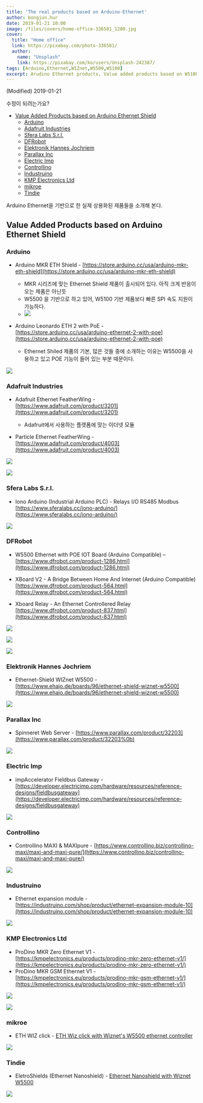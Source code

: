 ```yaml
---
title: 'The real products based on Arduino-Ethernet'
author: bongjun.hur
date: 2019-01-21 10:00
image: /files/covers/home-office-336581_1280.jpg
cover:
  title: "Home office"
  link: https://pixabay.com/photo-336581/
  author:
    name: "Unsplash"
    link: https://pixabay.com/ko/users/Unsplash-242387/
tags: [Arduino,Ethernet,WIZnet,W5500,W5100]
excerpt: Arudino Ethernet products, Value added products based on W5100, W5500
---
```


(Modified) 2019-01-21
<!-- TOC -->
수정이 되려는가요?

- [Value Added Products based on Arduino Ethernet Shield](#value-added-products-based-on-arduino-ethernet-shield)
    - [Arduino](#arduino)
    - [Adafruit Industries](#adafruit-industries)
    - [Sfera Labs S.r.l.](#sfera-labs-srl)
    - [DFRobot](#dfrobot)
    - [Elektronik Hannes Jochriem](#elektronik-hannes-jochriem)
    - [Parallax Inc](#parallax-inc)
    - [Electric Imp](#electric-imp)
    - [Controllino](#controllino)
    - [Industruino](#industruino)
    - [KMP Electronics Ltd](#kmp-electronics-ltd)
    - [mikroe](#mikroe)
    - [Tindie](#tindie)

<!-- /TOC -->

Arduino Ethernet을 기반으로 한 실제 상용화된 제품들을 소개해 본다.

## Value Added Products based on Arduino Ethernet Shield

### Arduino
*   Arduino MKR ETH Shield - [https://store.arduino.cc/usa/arduino-mkr-eth-shield](https://store.arduino.cc/usa/arduino-mkr-eth-shield)
    - MKR 시리즈에 맞는 Ethernet Shield 제품이 출시되어 있다. 아직 크게 반응이 오는 제품은 아닌듯
    - W5500 을 기반으로 하고 있어, W5100 기반 제품보다 빠른 SPI 속도 지원이 가능하다.
    - ![](https://66.media.tumblr.com/cb0c774c3ad00137132e32a0b09558a3/tumblr_inline_plpy4ceGgo1vss9ba_540.png)

*   Arduino Leonardo ETH 2 with PoE - [https://store.arduino.cc/usa/arduino-ethernet-2-with-poe](https://store.arduino.cc/usa/arduino-ethernet-2-with-poe)
    - Ethernet Shiled 제품의 기본, 많은 것들 중에 소개하는 이유는 W5500을 사용하고 있고 POE 기능이 들어 있는 부분 때문이다.

![](https://66.media.tumblr.com/1760688b044765cb44c5b3a54d347adf/tumblr_inline_plpy4uod3M1vss9ba_540.png)

### Adafruit Industries

*   Adafruit Ethernet FeatherWing - [https://www.adafruit.com/product/3201](https://www.adafruit.com/product/3201)
    - Adafruit에서 사용하는 플랫폼에 맞는 이더넷 모듈

*   Particle Ethernet FeatherWing - [https://www.adafruit.com/product/4003](https://www.adafruit.com/product/4003)

![](https://66.media.tumblr.com/fac22ca2003992d7ff6f9383c1ceb64f/tumblr_inline_plpy62nt2I1vss9ba_540.png)

![](https://66.media.tumblr.com/bd529f7fd5c34c2814f842561c71958b/tumblr_inline_plpy6hgHOq1vss9ba_540.png)

### Sfera Labs S.r.l.
*   Iono Arduino (Industrial Arduino PLC) - Relays I/O RS485 Modbus [https://www.sferalabs.cc/iono-arduino/](https://www.sferalabs.cc/iono-arduino/)

![](https://66.media.tumblr.com/a97ac4d49eee20fc091c40aa203a2167/tumblr_inline_plpy7fdbMa1vss9ba_540.png)

### DFRobot
*   W5500 Ethernet with POE IOT Board (Arduino Compatible) – [https://www.dfrobot.com/product-1286.html](https://www.dfrobot.com/product-1286.html)

*   XBoard V2 - A Bridge Between Home And Internet (Arduino Compatible) [https://www.dfrobot.com/product-564.html](https://www.dfrobot.com/product-564.html)

*   Xboard Relay - An Ethernet Controllered Relay [https://www.dfrobot.com/product-837.html](https://www.dfrobot.com/product-837.html)

![](https://66.media.tumblr.com/38282b5a893f1acb22ad5fb20b897009/tumblr_inline_plpy81GL0L1vss9ba_540.png)

![](https://66.media.tumblr.com/d307c3be3dd24e92b9b52e5c2772a302/tumblr_inline_plpy8a5C4G1vss9ba_540.png)

![](https://66.media.tumblr.com/ed49ca2ec666a71fb5da3ac492389061/tumblr_inline_plpy8zAmRA1vss9ba_540.png)

### Elektronik Hannes Jochriem
*   Ethernet-Shield WIZnet W5500 - [https://www.ehajo.de/boards/96/ethernet-shield-wiznet-w5500](https://www.ehajo.de/boards/96/ethernet-shield-wiznet-w5500)

![](https://66.media.tumblr.com/dae1c64ed785175bb47e1466e3f28a37/tumblr_inline_plpy9dfDzt1vss9ba_540.png)

### Parallax Inc
*   Spinneret Web Server - [https://www.parallax.com/product/32203](https://www.parallax.com/product/32203%0b)

![](https://66.media.tumblr.com/a17e43361333dcb1c47cd5164f854595/tumblr_inline_plpy9ux8Zo1vss9ba_540.png)

### Electric Imp
*   impAccelerator Fieldbus Gateway - [https://developer.electricimp.com/hardware/resources/reference-designs/fieldbusgateway](https://developer.electricimp.com/hardware/resources/reference-designs/fieldbusgateway)

![](https://66.media.tumblr.com/182e051f811c1dd9cd6003976ab42eef/tumblr_inline_plpyabix6X1vss9ba_540.png)

### Controllino
*   Controllino MAXI &amp; MAXIpure - [https://www.controllino.biz/controllino-maxi/maxi-and-maxi-pure/](https://www.controllino.biz/controllino-maxi/maxi-and-maxi-pure/)

![](https://66.media.tumblr.com/958a47695b03167172207e44b155907b/tumblr_inline_plpyb3wBc31vss9ba_540.png)

### Industruino
*   Ethernet expansion module - [https://industruino.com/shop/product/ethernet-expansion-module-10](https://industruino.com/shop/product/ethernet-expansion-module-10)

![](https://66.media.tumblr.com/87cb725d7a7b1f7e81c2df340400467b/tumblr_inline_plpybhMVXC1vss9ba_540.png)

### KMP Electronics Ltd
*   ProDino MKR Zero Ethernet V1 - [https://kmpelectronics.eu/products/prodino-mkr-zero-ethernet-v1/](https://kmpelectronics.eu/products/prodino-mkr-zero-ethernet-v1/)
*   ProDino MKR GSM Ethernet V1 - [https://kmpelectronics.eu/products/prodino-mkr-gsm-ethernet-v1/](https://kmpelectronics.eu/products/prodino-mkr-gsm-ethernet-v1/)

![](https://66.media.tumblr.com/2280af0cf068bb4b94a8011b4ae132fc/tumblr_inline_plpybsGflQ1vss9ba_540.png)

![](https://66.media.tumblr.com/90fc8503a4abbb5f0c25070942b8ad89/tumblr_inline_plpyc4RXaA1vss9ba_540.png)

### mikroe
*   ETH WIZ click - [ETH Wiz click with Wiznet's W5500 ethernet controller](https://www.mikroe.com/eth-wiz-click)

![](https://66.media.tumblr.com/5ca569223b93b7acb0faa5af07a32a23/tumblr_inline_plpycdwyPI1vss9ba_540.png)

### Tindie
*   EletroShields (Ethernet Nanoshield) - [Ethernet Nanoshield with Wiznet W5500](https://www.tindie.com/products/EletroShields/ethernet-nanoshield-wiznet-w5500/)

![](https://66.media.tumblr.com/a0fc84b716bd7b08f4b95661eccd0e5b/tumblr_inline_plpycoeu0U1vss9ba_540.png)
